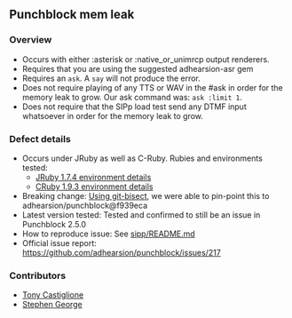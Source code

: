 ## Punchblock mem leak

### Overview
* Occurs with either :asterisk or :native_or_unimrcp output renderers.
* Requires that you are using the suggested adhearsion-asr gem
* Requires an `ask`.  A `say` will not produce the error.
* Does not require playing of any TTS or WAV in the #ask in order for the memory leak to grow.  Our ask command was:  `ask :limit 1`.
* Does not require that the SIPp load test send any DTMF input whatsoever in order for the memory leak to grow.

### Defect details
* Occurs under JRuby as well as C-Ruby.  Rubies and environments tested:
   * [JRuby 1.7.4 environment details](environments/jruby-1.7.4/README.md)
   * [CRuby 1.9.3 environment details](environments/ruby-1.9.3-p392/README.md)
* Breaking change: [Using git-bisect](https://mojolingo.com/blog/2013/using-git-bisect-to-troubleshoot-ruby-gems/), we were able to pin-point this to adhearsion/punchblock@f939eca  
* Latest version tested: Tested and confirmed to still be an issue in Punchblock 2.5.0
* How to reproduce issue:  See [sipp/README.md](sipp/README.md)
* Official issue report: https://github.com/adhearsion/punchblock/issues/217

### Contributors

* [Tony Castiglione](https://github.com/runningferret)
* [Stephen George](https://github.com/sfgeorge)

